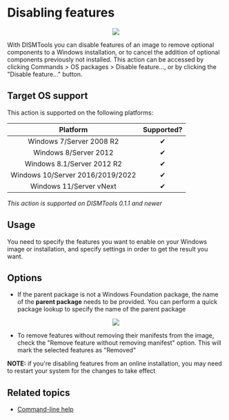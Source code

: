 # Disabling features

<p align="center">
	<img src="../../../res/img_tasks/features/disable_feature.png" />
</p>

With DISMTools you can disable features of an image to remove optional components to a Windows installation, or to cancel the addition of optional components previously not installed. This action can be accessed by clicking Commands > OS packages > Disable feature..., or by clicking the "Disable feature..." button.

## Target OS support

This action is supported on the following platforms:

| Platform | Supported? |
|:--:|:--:|
| Windows 7/Server 2008 R2 | ✔ |
| Windows 8/Server 2012 | ✔ |
| Windows 8.1/Server 2012 R2 | ✔ |
| Windows 10/Server 2016/2019/2022 | ✔ |
| Windows 11/Server vNext | ✔ |

<i>This action is supported on DISMTools 0.1.1 and newer</i>

## Usage

You need to specify the features you want to enable on your Windows image or installation, and specify settings in order to get the result you want.

## Options

- If the parent package is not a Windows Foundation package, the name of the **parent package** needs to be provided. You can perform a quick package lookup to specify the name of the parent package

<p align="center">
	<img src="../../../res/img_tasks/features/pkg_lookup.png" />
</p>

- To remove features without removing their manifests from the image, check the "Remove feature without removing manifest" option. This will mark the selected features as "Removed"

**NOTE:** if you're disabling features from an online installation, you may need to restart your system for the changes to take effect

## Related topics

- [Command-line help](https://example.com)